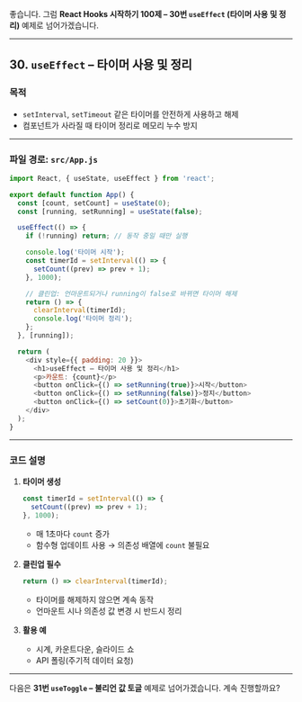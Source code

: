 좋습니다.
그럼 **React Hooks 시작하기 100제 – 30번 `useEffect` (타이머 사용 및 정리)** 예제로 넘어가겠습니다.

---

## 30. `useEffect` – 타이머 사용 및 정리

### 목적

* `setInterval`, `setTimeout` 같은 타이머를 안전하게 사용하고 해제
* 컴포넌트가 사라질 때 타이머 정리로 메모리 누수 방지

---

### 파일 경로: `src/App.js`

```javascript
import React, { useState, useEffect } from 'react';

export default function App() {
  const [count, setCount] = useState(0);
  const [running, setRunning] = useState(false);

  useEffect(() => {
    if (!running) return; // 동작 중일 때만 실행

    console.log('타이머 시작');
    const timerId = setInterval(() => {
      setCount((prev) => prev + 1);
    }, 1000);

    // 클린업: 언마운트되거나 running이 false로 바뀌면 타이머 해제
    return () => {
      clearInterval(timerId);
      console.log('타이머 정리');
    };
  }, [running]);

  return (
    <div style={{ padding: 20 }}>
      <h1>useEffect – 타이머 사용 및 정리</h1>
      <p>카운트: {count}</p>
      <button onClick={() => setRunning(true)}>시작</button>
      <button onClick={() => setRunning(false)}>정지</button>
      <button onClick={() => setCount(0)}>초기화</button>
    </div>
  );
}
```

---

### 코드 설명

1. **타이머 생성**

   ```javascript
   const timerId = setInterval(() => {
     setCount((prev) => prev + 1);
   }, 1000);
   ```

   * 매 1초마다 `count` 증가
   * 함수형 업데이트 사용 → 의존성 배열에 `count` 불필요

2. **클린업 필수**

   ```javascript
   return () => clearInterval(timerId);
   ```

   * 타이머를 해제하지 않으면 계속 동작
   * 언마운트 시나 의존성 값 변경 시 반드시 정리

3. **활용 예**

   * 시계, 카운트다운, 슬라이드 쇼
   * API 폴링(주기적 데이터 요청)

---

다음은 **31번 `useToggle` – 불리언 값 토글** 예제로 넘어가겠습니다.
계속 진행할까요?
